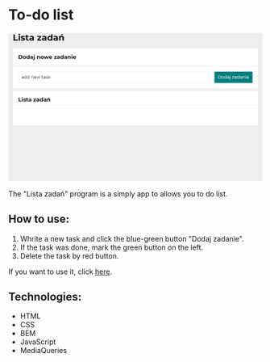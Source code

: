 # To-do list

![image](images/animation.gif)

The "Lista zadań" program is a simply app to allows you to do list.

## How to use:

1. Whrite a new task and click the blue-green button "Dodaj zadanie".
2. If the task was done, mark the green button on the left.
3. Delete the task by red button.

If you want to use it, click [here](https://doncochino.github.io/To-do-list/).

## Technologies:
- HTML
- CSS
- BEM
- JavaScript
- MediaQueries